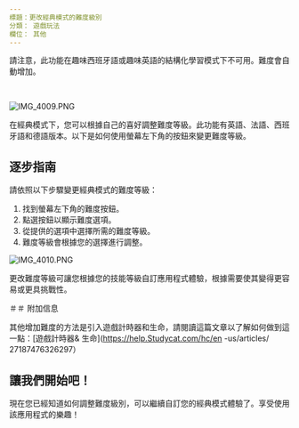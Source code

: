 ```yaml
---
標題：更改經典模式的難度級別
分類： 遊戲玩法
欄位： 其他
---
```

請注意，此功能在趣味西班牙語或趣味英語的結構化學習模式下不可用。難度會自動增加。


 


![IMG_4009.PNG](https://help.Studycat.com/hc/article_attachments/35685764333977)


在經典模式下，您可以根據自己的喜好調整難度等級。此功能有英語、法語、西班牙語和德語版本。以下是如何使用螢幕左下角的按鈕來變更難度等級。


## 逐步指南


請依照以下步驟變更經典模式的難度等級：


1. 找到螢幕左下角的難度按鈕。
2. 點選按鈕以顯示難度選項。
3. 從提供的選項中選擇所需的難度等級。
4. 難度等級會根據您的選擇進行調整。


![IMG_4010.PNG](https://help.Studycat.com/hc/article_attachments/35685764338201)


更改難度等級可讓您根據您的技能等級自訂應用程式體驗，根據需要使其變得更容易或更具挑戰性。


＃＃ 附加信息


其他增加難度的方法是引入遊戲計時器和生命，請閱讀這篇文章以了解如何做到這一點：[遊戲計時器\& 生命](https://help.Studycat.com/hc/en -us/articles/ 27187476326297）


## 讓我們開始吧！


現在您已經知道如何調整難度級別，可以繼續自訂您的經典模式體驗了。享受使用該應用程式的樂趣！
